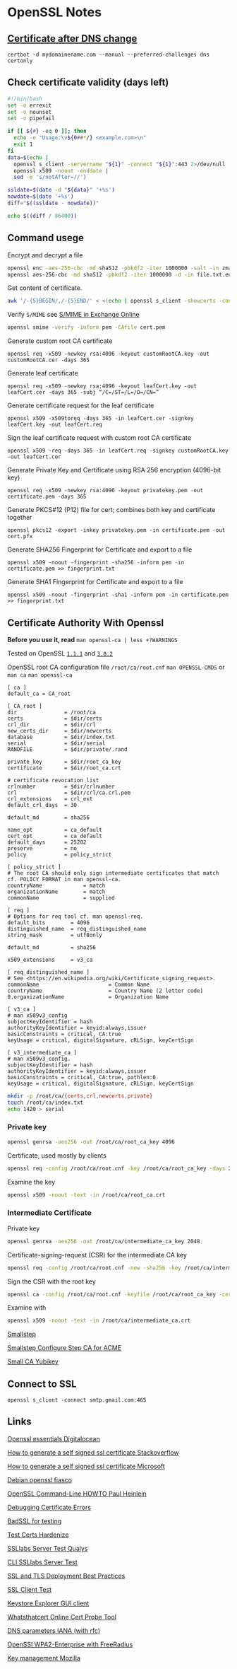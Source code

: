 # OpenSSL Notes

## [Certificate after DNS change](https://serverfault.com/questions/750902/how-to-use-lets-encrypt-dns-01-challenge-validation#812038)

`certbot -d mydomainename.com --manual --preferred-challenges dns certonly`

## Check certificate validity (days left)

```bash
#!/bin/bash
set -o errexit
set -o nounset
set -o pipefail

if [[ ${#} -eq 0 ]]; then
  echo -e "Usage:\v${0##*/} <example.com>\n"
  exit 1
fi
data=$(echo |
  openssl s_client -servername "${1}" -connect "${1}":443 2>/dev/null |
  openssl x509 -noout -enddate |
  sed -e 's/notAfter=//')

ssldate=$(date -d "${data}" '+%s')
nowdate=$(date '+%s')
diff="$((ssldate - nowdate))"

echo $((diff / 86400))
```

## Command usege

Encrypt and decrypt a file

```sh
openssl enc -aes-256-cbc -md sha512 -pbkdf2 -iter 1000000 -salt -in zmaz.txt -out zmaz.txt.enc
openssl aes-256-cbc -md sha512 -pbkdf2 -iter 1000000 -d -in file.txt.enc -out file.txt.dec
```

Get content of certificate.

```sh
awk '/-{5}BEGIN/,/-{5}END/' < <(echo | openssl s_client -showcerts -connect google.com:443 2>/dev/null)
```

Verify `S/MIME` see [S/MIME in Exchange Online](https://learn.microsoft.com/en-us/exchange/security-and-compliance/smime-exo/configure-smime-exo)

```sh
openssl smime -verify -inform pem -CAfile cert.pem
```

Generate custom root CA certificate

`openssl req -x509 -newkey rsa:4096 -keyout customRootCA.key -out customRootCA.cer -days 365`

Generate leaf certificate

`openssl req -x509 -newkey rsa:4096 -keyout leafCert.key -out leafCert.cer -days 365 -subj “/C=/ST=/L=/O=/CN=”`

Generate certificate request for the leaf certificate

`openssl x509 -x509toreq -days 365 -in leafCert.cer -signkey leafCert.key -out leafCert.req`

Sign the leaf certificate request with custom root CA certificate

`openssl x509 -req -days 365 -in leafCert.req -signkey customRootCA.key -out leafCert.cer`

Generate Private Key and Certificate using RSA 256 encryption (4096-bit key)

`openssl req -x509 -newkey rsa:4096 -keyout privatekey.pem -out certificate.pem -days 365`

Generate PKCS#12 (P12) file for cert; combines both key and certificate together

`openssl pkcs12 -export -inkey privatekey.pem -in certificate.pem -out cert.pfx`

Generate SHA256 Fingerprint for Certificate and export to a file

`openssl x509 -noout -fingerprint -sha256 -inform pem -in certificate.pem >> fingerprint.txt`

Generate SHA1 Fingerprint for Certificate and export to a file

`openssl x509 -noout -fingerprint -sha1 -inform pem -in certificate.pem >> fingerprint.txt`

## Certificate Authority With Openssl

**Before you use it, read** `man openssl-ca | less +?WARNINGS`

Tested on OpenSSL [`1.1.1`](https://www.openssl.org/docs/man1.1.1/man1/ca.html) and [`3.0.2`](https://www.openssl.org/docs/man3.0/man1/openssl-ca.html)

OpenSSL root CA configuration file `/root/ca/root.cnf` `man OPENSSL-CMDS` or `man ca` `man openssl-ca`  

```
[ ca ]
default_ca = CA_root

[ CA_root ]
dir               = /root/ca
certs             = $dir/certs
crl_dir           = $dir/crl
new_certs_dir     = $dir/newcerts
database          = $dir/index.txt
serial            = $dir/serial
RANDFILE          = $dir/private/.rand

private_key       = $dir/root_ca_key
certificate       = $dir/root_ca.crt

# certificate revocation list
crlnumber         = $dir/crlnumber
crl               = $dir/crl/ca.crl.pem
crl_extensions    = crl_ext
default_crl_days  = 30

default_md        = sha256

name_opt          = ca_default
cert_opt          = ca_default
default_days      = 25202
preserve          = no
policy            = policy_strict

[ policy_strict ]
# The root CA should only sign intermediate certificates that match cf. POLICY FORMAT in man openssl-ca.
countryName             = match
organizationName        = match
commonName              = supplied

[ req ]
# Options for req tool cf. man openssl-req.
default_bits        = 4096
distinguished_name  = req_distinguished_name
string_mask         = utf8only

default_md          = sha256

x509_extensions     = v3_ca

[ req_distinguished_name ]
# See <https://en.wikipedia.org/wiki/Certificate_signing_request>.
commonName                      = Common Name
countryName                     = Country Name (2 letter code)
0.organizationName              = Organization Name

[ v3_ca ]
# man x509v3_config
subjectKeyIdentifier = hash
authorityKeyIdentifier = keyid:always,issuer
basicConstraints = critical, CA:true
keyUsage = critical, digitalSignature, cRLSign, keyCertSign

[ v3_intermediate_ca ]
# man x509v3_config.
subjectKeyIdentifier = hash
authorityKeyIdentifier = keyid:always,issuer
basicConstraints = critical, CA:true, pathlen:0
keyUsage = critical, digitalSignature, cRLSign, keyCertSign
```

```sh
mkdir -p /root/ca/{certs,crl,newcerts,private}
touch /root/ca/index.txt
echo 1420 > serial
```

### Private key

```sh
openssl genrsa -aes256 -out /root/ca/root_ca_key 4096
```

Certificate, used mostly by clients

```sh
openssl req -config /root/ca/root.cnf -key /root/ca/root_ca_key -days 25202 -new -x509 -sha256 -extensions v3_ca -out /root/ca/root_ca.crt
```

Examine the key

```sh
openssl x509 -noout -text -in /root/ca/root_ca.crt
```

### Intermediate Certificate

Private key

```sh
openssl genrsa -aes256 -out /root/ca/intermediate_ca_key 2048
```

Certificate-signing-request (CSR) for the intermediate CA key

```sh
openssl req -config /root/ca/root.cnf -new -sha256 -key /root/ca/intermediate_ca_key -out /root/ca/intermediate_ca.csr.pem
```

Sign the CSR with the root key

```sh
openssl ca -config /root/ca/root.cnf -keyfile /root/ca/root_ca_key -cert /root/ca/root_ca.crt -extensions v3_intermediate_ca -days 3650 -notext -md sha256 -in /root/ca/intermediate_ca.csr.pem -out /root/ca/intermediate_ca.crt
```

Examine with

```sh
openssl x509 -noout -text -in /root/ca/intermediate_ca.crt
```

[Smallstep](https://smallstep.com/docs/step-ca/#provisioners)

[Smallstep Configure Step CA for ACME](https://smallstep.com/docs/step-ca/acme-basics/#configure-step-ca-for-acme)

[Small CA Yubikey](https://smallstep.com/docs/step-ca/configuration/#yubikey-piv)

## Connect to SSL

`openssl s_client -connect smtp.gmail.com:465`

## Links

[Openssl essentials Digitalocean](https://www.digitalocean.com/community/tutorials/openssl-essentials-working-with-ssl-certificates-private-keys-and-csrs)

[How to generate a self signed ssl certificate Stackoverflow](https://stackoverflow.com/questions/10175812/how-to-generate-a-self-signed-ssl-certificate-using-openssl)

[How to generate a self signed ssl certificate Microsoft](https://techcommunity.microsoft.com/t5/itops-talk-blog/how-to-create-a-self-signed-certificate-in-azure-using-cloud/ba-p/401403)

[Debian openssl fiasco](https://research.swtch.com/openssl)

[OpenSSL Command-Line HOWTO Paul Heinlein](https://www.madboa.com/geek/openssl/)

[Debugging Certificate Errors](https://www.netmeister.org/blog/debugging-certificate-errors.html)

[BadSSL for testing](https://badssl.com/)

[Test Certs Hardenize](https://www.hardenize.com/report/adrianbiro.github.com/1689742492)

[SSLlabs Server Test Qualys](https://www.ssllabs.com/ssltest/analyze.html?d=adrianbiro.github.com&latest)

[CLI SSLlabs Server Test](https://github.com/ssllabs/ssllabs-scan)

[SSL and TLS Deployment Best Practices](https://github.com/ssllabs/research/wiki/SSL-and-TLS-Deployment-Best-Practices)

[SSL Client Test](https://www.howsmyssl.com/)

[Keystore Explorer GUI client](https://github.com/kaikramer/keystore-explorer)

[Whatsthatcert Online Cert Probe Tool](https://www.netmeister.org/whatsthatcert/)

[DNS parameters IANA (with rfc)](https://www.iana.org/assignments/dns-parameters/dns-parameters.xhtml)

[OpenSSl WPA2-Enterprise with FreeRadius](https://forums.freebsd.org/threads/howto-wpa2-enterprise-with-freeradius.28467/)

[Key management Mozilla](https://infosec.mozilla.org/guidelines/key_management)
